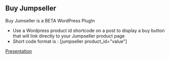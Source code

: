 ## Buy Jumpseller

Buy Jumseller  is a BETA WordPress PlugIn

- Use a  Wordpress product id shortcode on a post to display a buy button that will link directly to your Jumpseller product page  
- Short code format is : [jumpseller product_id="value"]

[Presentation](https://docs.google.com/presentation/d/19VWws5OCrvrZtih4dpb4RzW0zThf56IQ9kHK0xAfFso/edit?usp=sharing)

